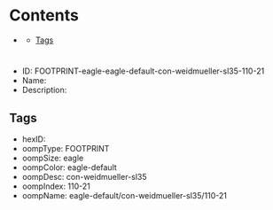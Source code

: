 



Contents
========

* [](#)
	* [Tags](#tags)

# 

- ID: FOOTPRINT-eagle-eagle-default-con-weidmueller-sl35-110-21
- Name: 
- Description: 

## Tags

- hexID: 
- oompType: FOOTPRINT
- oompSize: eagle
- oompColor: eagle-default
- oompDesc: con-weidmueller-sl35
- oompIndex: 110-21
- oompName: eagle-default/con-weidmueller-sl35/110-21

